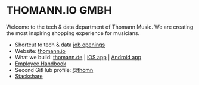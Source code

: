 # THOMANN.IO GMBH

Welcome to the tech & data department of Thomann Music. We are creating the most inspiring shopping experience for musicians.

- Shortcut to tech & data [job openings](https://thomann.io/jobs)
- Website: [thomann.io](https://www.thomann.io)
- What we build: [thomann.de](https://www.thomann.de) | [iOS app](https://apps.apple.com/de/app/thomann-official/id1035256782) | [Android app](https://play.google.com/store/apps/details?id=de.thomann&hl=de&gl=US)
- [Employee Handbook](https://github.com/cookiefactory/handbook)
- Second GitHub profile: [@thomn](https://github.com/thomn)
- [Stackshare](https://stackshare.io/companies/thomann-music)
